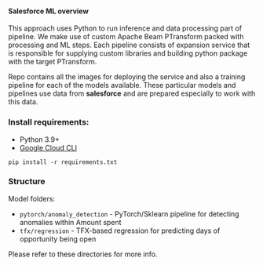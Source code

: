 #### Salesforce ML overview

This approach uses Python to run inference and data processing part of pipeline.
We make use of custom Apache Beam PTransform packed with processing and ML steps. Each pipeline
consists of expansion service that is responsible for supplying custom libraries and building python
package with the target PTransform.

Repo contains all the images for deploying the service and also a training pipeline for each of the models available.
These particular models and pipelines use data from **salesforce** and are prepared especially to work with this data.

### Install requirements:

* Python 3.9+
* [Google Cloud CLI](https://cloud.google.com/sdk/docs/install)

`pip install -r requirements.txt`

### Structure

Model folders:

* `pytorch/anomaly_detection` - PyTorch/Sklearn pipeline for detecting anomalies within Amount spent
* `tfx/regression` - TFX-based regression for predicting days of opportunity being open

Please refer to these directories for more info.
